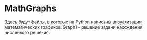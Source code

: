 # MathGraphs

Здесь будут файлы, в которых на Python написаны визуализации математических графиков.
Graph1 - решение задачи нахождения численного решения. 
